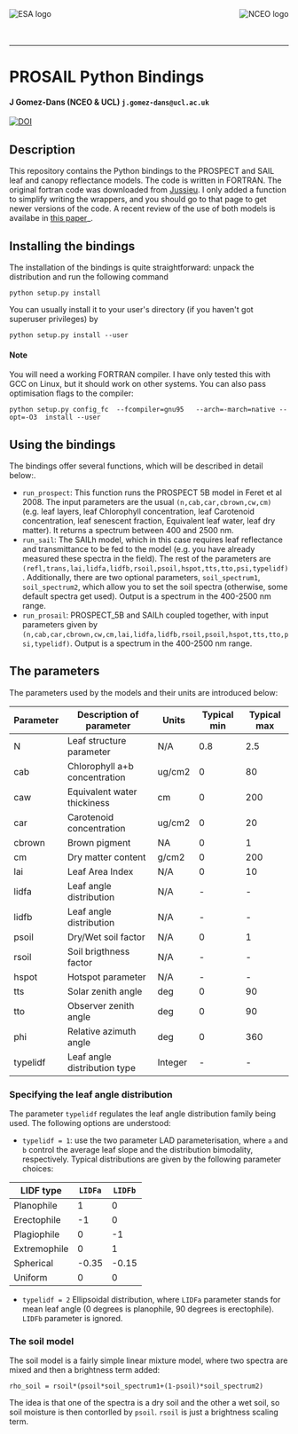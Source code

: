 <img src="https://www.nceo.ac.uk/wp-content/themes/nceo/assets/images//logos/img_logo_white.svg" scale=50% alt="NCEO logo" align="right" />
<img src="http://www.esa.int/esalogo/images/logotype/img_colorlogo_darkblue.gif" scale=20% alt="ESA logo" align="left" />

<br/>
<br/>
<br/>

---

# PROSAIL Python Bindings

#### J Gomez-Dans (NCEO & UCL) ``j.gomez-dans@ucl.ac.uk``

[![DOI](https://zenodo.org/badge/19469/jgomezdans/prosail.svg)](https://zenodo.org/badge/latestdoi/19469/jgomezdans/prosail)

## Description

This repository contains the Python bindings to the PROSPECT and SAIL leaf and 
canopy reflectance models. The code is written in FORTRAN. The original fortran
code was downloaded from [Jussieu](http://teledetection.ipgp.jussieu.fr/prosail/). 
I only added a function to simplify writing the wrappers, and you should go to
that page to get newer versions of the code. A recent review of the use of both
models is availabe in [this paper](http://webdocs.dow.wur.nl/internet/grs/Workshops/Environmental_Applications_Imaging_Spectroscopy/12_Jacquemoud_Prospect/IEEE_Jacquemoud_PROSPECT.pdf)_.


## Installing the bindings

The installation of the bindings is quite straightforward: unpack the distribution
and run the following command   

    python setup.py install
    
You can usually install it to your user's directory (if you haven't got superuser
privileges) by 

    python setup.py install --user
    
#### **Note**

    
You will need a working FORTRAN compiler. I have only tested this with GCC on Linux, but it should work on other systems. You can also pass optimisation flags to the compiler: 
    
    python setup.py config_fc  --fcompiler=gnu95   --arch=-march=native --opt=-O3  install --user
    
## Using the bindings

The bindings offer several functions, which will be described in detail below:.

* ``run_prospect``: This function runs the PROSPECT 5B model in Feret et al 2008. The input parameters are the usual ``(n,cab,car,cbrown,cw,cm)`` (e.g. leaf layers, leaf Chlorophyll concentration, leaf Carotenoid concentration, leaf senescent fraction, Equivalent leaf water, leaf dry matter). It returns a spectrum between 400 and 2500 nm.
* ``run_sail``:  The SAILh model, which in this case requires leaf reflectance and transmittance to be fed to the model (e.g. you have already measured these spectra in the field). The rest of the parameters are ``(refl,trans,lai,lidfa,lidfb,rsoil,psoil,hspot,tts,tto,psi,typelidf)``. Additionally, there are two optional parameters, ``soil_spectrum1``, ``soil_spectrum2``, which allow you to set the soil spectra (otherwise, some default spectra get used). Output is a spectrum in the 400-2500 nm range.
* ``run_prosail``: PROSPECT_5B and SAILh coupled together, with input parameters given by ``(n,cab,car,cbrown,cw,cm,lai,lidfa,lidfb,rsoil,psoil,hspot,tts,tto,psi,typelidf)``. Output is a spectrum in the 400-2500 nm range.


## The parameters

The parameters used by the models and their units are introduced below:

| Parameter   | Description of parameter        | Units        |Typical min | Typical max |
|-------------|---------------------------------|--------------|------------|-------------|
|   N         | Leaf structure parameter        | N/A          | 0.8        | 2.5         |
|  cab        | Chlorophyll a+b concentration   | ug/cm2       | 0          | 80          |
|  caw        | Equivalent water thickiness     | cm           | 0          | 200         |
|  car        | Carotenoid concentration        | ug/cm2       | 0          | 20          |
|  cbrown     | Brown pigment                   | NA           | 0          | 1           |
|  cm         | Dry matter content              | g/cm2        | 0          | 200         |
|  lai        | Leaf Area Index                 | N/A          | 0          | 10          |
|  lidfa      | Leaf angle distribution         | N/A          | -          | -           |
|  lidfb      | Leaf angle distribution         | N/A          | -          | -           |
|  psoil      | Dry/Wet soil factor             | N/A          | 0          | 1           |
|  rsoil      | Soil brigthness factor          | N/A          | -          | -           |
|  hspot      | Hotspot parameter               | N/A          | -          | -           |
|  tts        | Solar zenith angle              | deg          | 0          | 90          |
|  tto        | Observer zenith angle           | deg          | 0          | 90          |
|  phi        | Relative azimuth angle          | deg          | 0          | 360         |
| typelidf    | Leaf angle distribution type    | Integer      | -          | -           |

### Specifying the leaf angle distribution

The parameter ``typelidf`` regulates the leaf angle distribution family being used. The following options are understood:

* ``typelidf = 1``: use the two parameter LAD parameterisation, where ``a`` and ``b`` control the average leaf slope and the distribution bimodality, respectively. Typical distributions
are given by the following parameter  choices:

| LIDF type    | ``LIDFa`` |  ``LIDFb``       |
|--------------|-----------|------------------|
| Planophile   |    1      |  0               |
|   Erectophile|    -1     |   0              |
|   Plagiophile|     0     |  -1              |
|  Extremophile|    0      |  1               |
|   Spherical  |    -0.35  |  -0.15           |
|   Uniform    |     0     |   0              |

* ``typelidf = 2`` Ellipsoidal distribution, where ``LIDFa`` parameter stands for mean leaf angle (0 degrees is planophile, 90 degrees is erectophile). ``LIDFb`` parameter is ignored.
   
### The soil model

The soil model is a fairly simple linear mixture model, where two spectra are mixed and then a brightness term added:

    rho_soil = rsoil*(psoil*soil_spectrum1+(1-psoil)*soil_spectrum2)


The idea is that one of the spectra is a dry soil and the other a wet soil, so soil moisture is then contorlled by ``psoil``. ``rsoil`` is just a brightness scaling term.


